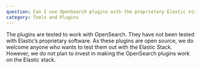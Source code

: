 ```yaml
---
question: Can I use OpenSearch plugins with the proprietary Elastic stack?
category: Tools and Plugins
---
```


The plugins are tested to work with OpenSearch. They have not been tested with Elastic’s proprietary software. As these plugins are open source, we do welcome anyone who wants to test them out with the Elastic Stack. However, we do not plan to invest in making the OpenSearch plugins work on the Elastic stack.
